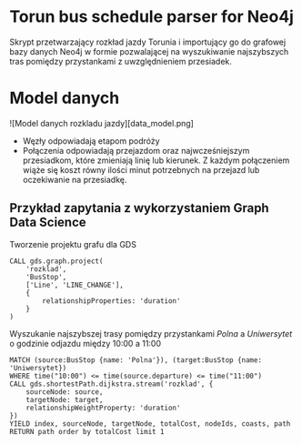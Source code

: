 # Torun bus schedule parser for Neo4j

 Skrypt przetwarzający rozkład jazdy Torunia i importujący go do grafowej bazy danych Neo4j w formie pozwalającej na wyszukiwanie najszybszych tras pomiędzy przystankami z uwzględnieniem przesiadek.

# Model danych
![Model danych rozkladu jazdy][data_model.png]
* Węzły odpowiadają etapom podróży
* Połączenia odpowiadają przejazdom oraz najwcześniejszym przesiadkom, które zmieniają linię lub kierunek. Z każdym połączeniem wiąże się koszt równy ilości minut potrzebnych na przejazd lub oczekiwanie na przesiadkę.

## Przykład zapytania z wykorzystaniem Graph Data Science

Tworzenie projektu grafu dla GDS
```Cypher
CALL gds.graph.project(
    'rozklad',
    'BusStop',
    ['Line', 'LINE_CHANGE'],
    {
        relationshipProperties: 'duration'
    }
)
```

Wyszukanie najszybszej trasy pomiędzy przystankami *Polna* a *Uniwersytet* o godzinie odjazdu między 10:00 a 11:00
```Cypher
MATCH (source:BusStop {name: 'Polna'}), (target:BusStop {name: 'Uniwersytet})
WHERE time("10:00") <= time(source.departure) <= time("11:00")
CALL gds.shortestPath.dijkstra.stream('rozklad', {
    sourceNode: source,
    targetNode: target,
    relationshipWeightProperty: 'duration'
})
YIELD index, sourceNode, targetNode, totalCost, nodeIds, coasts, path
RETURN path order by totalCost limit 1
```
